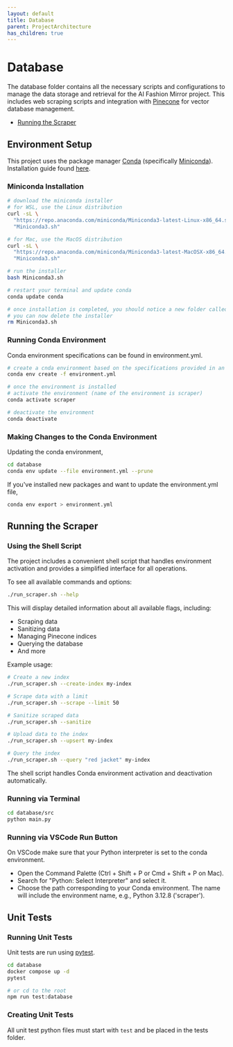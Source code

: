 ```yaml
---
layout: default
title: Database
parent: ProjectArchitecture
has_children: true
---
```



# Database

The database folder contains all the necessary scripts and configurations to manage the data storage and retrieval for the AI Fashion Mirror project. This includes web scraping scripts and integration with [Pinecone](https://www.pinecone.io/) for vector database management.

- [Running the Scraper](./scraper.md)

## Environment Setup

This project uses the package manager [Conda](https://docs.conda.io/en/latest/) (specifically [Miniconda](https://docs.anaconda.com/miniconda/)). Installation guide found [here](https://educe-ubc.github.io/conda.html).

### Miniconda Installation

```bash
# download the miniconda installer
# for WSL, use the Linux distribution
curl -sL \
  "https://repo.anaconda.com/miniconda/Miniconda3-latest-Linux-x86_64.sh" > \
  "Miniconda3.sh"

# for Mac, use the MacOS distribution
curl -sL \
  "https://repo.anaconda.com/miniconda/Miniconda3-latest-MacOSX-x86_64.sh" > \
  "Miniconda3.sh"
```

```bash
# run the installer
bash Miniconda3.sh

# restart your terminal and update conda
conda update conda

# once installation is completed, you should notice a new folder called miniconda3
# you can now delete the installer
rm Miniconda3.sh
```

### Running Conda Environment

Conda environment specifications can be found in environment.yml.

```bash
# create a cnda environment based on the specifications provided in an environment.yml file.
conda env create -f environment.yml

# once the environment is installed
# activate the environment (name of the environment is scraper)
conda activate scraper

# deactivate the environment
conda deactivate
```

### Making Changes to the Conda Environment

Updating the conda environment,

```bash
cd database
conda env update --file environment.yml --prune
```

If you've installed new packages and want to update the environment.yml file,

```bash
conda env export > environment.yml
```

## Running the Scraper

### Using the Shell Script

The project includes a convenient shell script that handles environment activation and provides a simplified interface for all operations.

To see all available commands and options:

```bash
./run_scraper.sh --help
```

This will display detailed information about all available flags, including:
- Scraping data
- Sanitizing data
- Managing Pinecone indices
- Querying the database
- And more

Example usage:

```bash
# Create a new index
./run_scraper.sh --create-index my-index

# Scrape data with a limit
./run_scraper.sh --scrape --limit 50

# Sanitize scraped data
./run_scraper.sh --sanitize

# Upload data to the index
./run_scraper.sh --upsert my-index

# Query the index
./run_scraper.sh --query "red jacket" my-index
```

The shell script handles Conda environment activation and deactivation automatically.

### Running via Terminal

```bash
cd database/src
python main.py
```

### Running via VSCode Run Button

On VSCode make sure that your Python interpreter is set to the conda environment.

- Open the Command Palette (Ctrl + Shift + P or Cmd + Shift + P on Mac).
- Search for "Python: Select Interpreter" and select it.
- Choose the path corresponding to your Conda environment. The name will include the environment name, e.g., Python 3.12.8 ('scraper').


## Unit Tests

### Running Unit Tests

Unit tests are run using [pytest](https://docs.pytest.org/en/stable/).

```bash
cd database
docker compose up -d
pytest

# or cd to the root
npm run test:database
```

### Creating Unit Tests

All unit test python files must start with `test` and be placed in the tests folder.